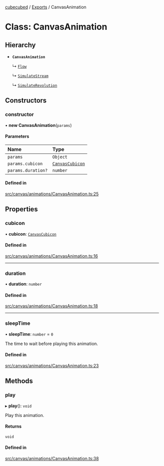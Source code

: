 [cubecubed](/reference/README.md) / [Exports](/reference/modules.md) / CanvasAnimation

# Class: CanvasAnimation

## Hierarchy

- **`CanvasAnimation`**

  ↳ [`Flow`](/reference/classes/Flow.md)

  ↳ [`SimulateStream`](/reference/classes/SimulateStream.md)

  ↳ [`SimulateRevolution`](/reference/classes/SimulateRevolution.md)

## Constructors

### constructor

• **new CanvasAnimation**(`params`)

#### Parameters

| Name | Type |
| :------ | :------ |
| `params` | `Object` |
| `params.cubicon` | [`CanvasCubicon`](/reference/classes/CanvasCubicon.md) |
| `params.duration?` | `number` |

#### Defined in

[src/canvas/animations/CanvasAnimation.ts:25](https://github.com/imaphatduc/cubecubed/blob/f64863c/src/canvas/animations/CanvasAnimation.ts#L25)

## Properties

### cubicon

• **cubicon**: [`CanvasCubicon`](/reference/classes/CanvasCubicon.md)

#### Defined in

[src/canvas/animations/CanvasAnimation.ts:16](https://github.com/imaphatduc/cubecubed/blob/f64863c/src/canvas/animations/CanvasAnimation.ts#L16)

___

### duration

• **duration**: `number`

#### Defined in

[src/canvas/animations/CanvasAnimation.ts:18](https://github.com/imaphatduc/cubecubed/blob/f64863c/src/canvas/animations/CanvasAnimation.ts#L18)

___

### sleepTime

• **sleepTime**: `number` = `0`

The time to wait before playing this animation.

#### Defined in

[src/canvas/animations/CanvasAnimation.ts:23](https://github.com/imaphatduc/cubecubed/blob/f64863c/src/canvas/animations/CanvasAnimation.ts#L23)

## Methods

### play

▸ **play**(): `void`

Play this animation.

#### Returns

`void`

#### Defined in

[src/canvas/animations/CanvasAnimation.ts:38](https://github.com/imaphatduc/cubecubed/blob/f64863c/src/canvas/animations/CanvasAnimation.ts#L38)
